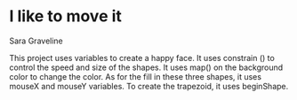 # I like to move it

Sara Graveline

This project uses variables to create a happy face. It uses constrain () to control the speed and size of the shapes. It uses map() on the background color to change the color. As for the fill in these three shapes, it uses mouseX and mouseY variables. To create the trapezoid, it uses beginShape.
